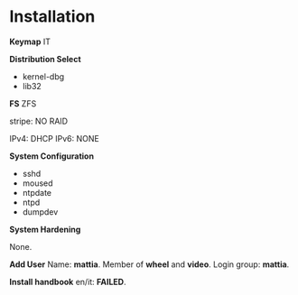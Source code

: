 # Installation

**Keymap** IT

**Distribution Select**

- kernel-dbg
- lib32

**FS** ZFS

stripe: NO RAID

IPv4: DHCP
IPv6: NONE

**System Configuration**

- sshd
- moused
- ntpdate
- ntpd
- dumpdev

**System Hardening**

None.

**Add User**
Name: **mattia**.
Member of **wheel** and **video**.
Login group: **mattia**.

**Install handbook** en/it: **FAILED**.

